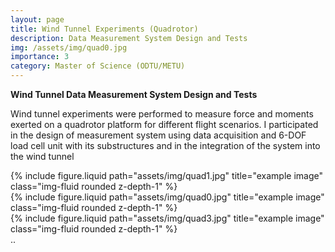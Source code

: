 ```yaml
---
layout: page
title: Wind Tunnel Experiments (Quadrotor)
description: Data Measurement System Design and Tests 
img: /assets/img/quad0.jpg
importance: 3
category: Master of Science (ODTU/METU)
---
```


**Wind Tunnel Data Measurement System Design and Tests**    
   
   Wind tunnel experiments were performed to measure force and moments exerted on a quadrotor platform for different flight scenarios. I participated in the design of measurement system using data acquisition and 6-DOF load cell unit with its substructures and in the integration of the system into the wind tunnel
 
<div class="row">
    <div class="col-sm mt-3 mt-md-0">
        {% include figure.liquid path="assets/img/quad1.jpg" title="example image" class="img-fluid rounded z-depth-1" %}
    </div>
    <div class="col-sm mt-3 mt-md-0">
        {% include figure.liquid path="assets/img/quad0.jpg" title="example image" class="img-fluid rounded z-depth-1" %}
    </div>
    <div class="col-sm mt-3 mt-md-0">
        {% include figure.liquid path="assets/img/quad3.jpg" title="example image" class="img-fluid rounded z-depth-1" %}
    </div>
</div>
<div class="caption">
    ..
</div>
